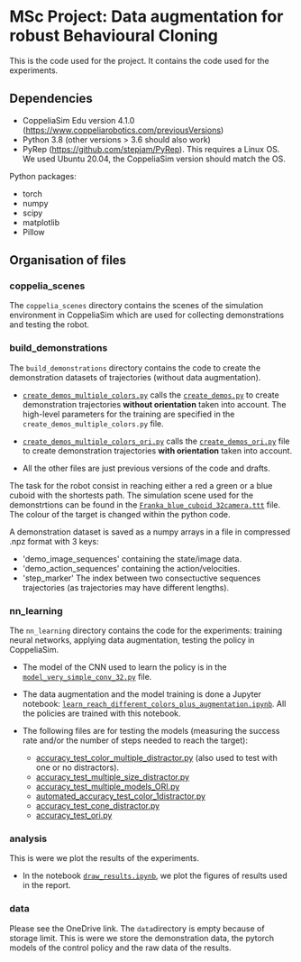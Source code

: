 # MSc Project: Data augmentation for robust Behavioural Cloning

This is the code used for the project. It contains the code used for the experiments.

## Dependencies


- CoppeliaSim Edu version 4.1.0 (https://www.coppeliarobotics.com/previousVersions)
- Python 3.8 (other versions > 3.6 should also work)
- PyRep (https://github.com/stepjam/PyRep). This requires a Linux OS. We used Ubuntu 20.04, the CoppeliaSim version should match the OS.

Python packages:
- torch
- numpy
- scipy
- matplotlib
- Pillow

## Organisation of files

### coppelia_scenes
The `coppelia_scenes` directory contains the scenes of the simulation environment in CoppeliaSim which are used for collecting demonstrations and testing the robot.

### build_demonstrations
The `build_demonstrations` directory contains the code to create the demonstration datasets of trajectories (without data augmentation).

- [`create_demos_multiple_colors.py`](./build_demonstrations/create_demos_multiple_colors.py) calls the [`create_demos.py`](./build_demonstrations/create_demos.py) to create demonstration trajectories **without orientation** taken into account. The high-level parameters for the training are specified in the `create_demos_multiple_colors.py` file.

- [`create_demos_multiple_colors_ori.py`](./build_demonstrations/create_demos_multiple_colors_ori.py) calls the [`create_demos_ori.py`](./build_demonstrations/create_demos_ori.py) file to create demonstration trajectories **with orientation** taken into account.

- All the other files are just previous versions of the code and drafts.

The task for the robot consist in reaching either a red a green or a blue cuboid with the shortests path. The simulation scene used for the demonstrtions  can be found in the [`Franka_blue_cuboid_32camera.ttt`](./coppelia_scenes/Franka_blue_cuboid_32camera.ttt) file. The colour of the target is changed within the python code.

A demonstration dataset is saved as a numpy arrays in a file in compressed .npz format with 3 keys:
- 'demo_image_sequences' containing the state/image data.
- 'demo_action_sequences' containing the action/velocities.
- 'step_marker' The index between two consectuctive sequences trajectories (as trajectories may have different lengths).

### nn_learning
The `nn_learning` directory contains the code for the experiments: training neural networks, applying data augmentation, testing the policy in CoppeliaSim.

- The model of the CNN used to learn the policy is in the [`model_very_simple_conv_32.py`](./nn_learning/model_very_simple_conv_32.py) file.

- The data augmentation and the model training is done a Jupyter notebook: [`learn_reach_different_colors_plus_augmentation.ipynb`](./nn_learning/learn_reach_different_colors_plus_augmentation.ipynb). All the policies are trained with this notebook.

- The following files are for testing the models (measuring the success rate and/or the number of steps needed to reach the target):
  - [accuracy_test_color_multiple_distractor.py](./nn_learning/accuracy_test_color_multiple_distractor.py) (also used to test with one or no distractors).
  - [accuracy_test_multiple_size_distractor.py ](./nn_learning/accuracy_test_multiple_size_distractor.py)
  - [accuracy_test_multiple_models_ORI.py ](./nn_learning/accuracy_test_multiple_models_ORI.py)
  - [automated_accuracy_test_color_1distractor.py](./nn_learning/automated_accuracy_test_color_1distractor.py)
  - [accuracy_test_cone_distractor.py](./nn_learning/accuracy_test_cone_distractor.py)
  - [accuracy_test_ori.py](./nn_learning/accuracy_test_ori.py)
  
### analysis
This is were we plot the results of the experiments.
 - In the notebook [`draw_results.ipynb`](./analysis/results/draw_results.ipynb), we plot the figures of results used in the report.

### data
Please see the OneDrive link. The `data`directory is empty because of storage limit. This is were we store the demonstration data, the pytorch models of the control policy and the raw data of the results.
